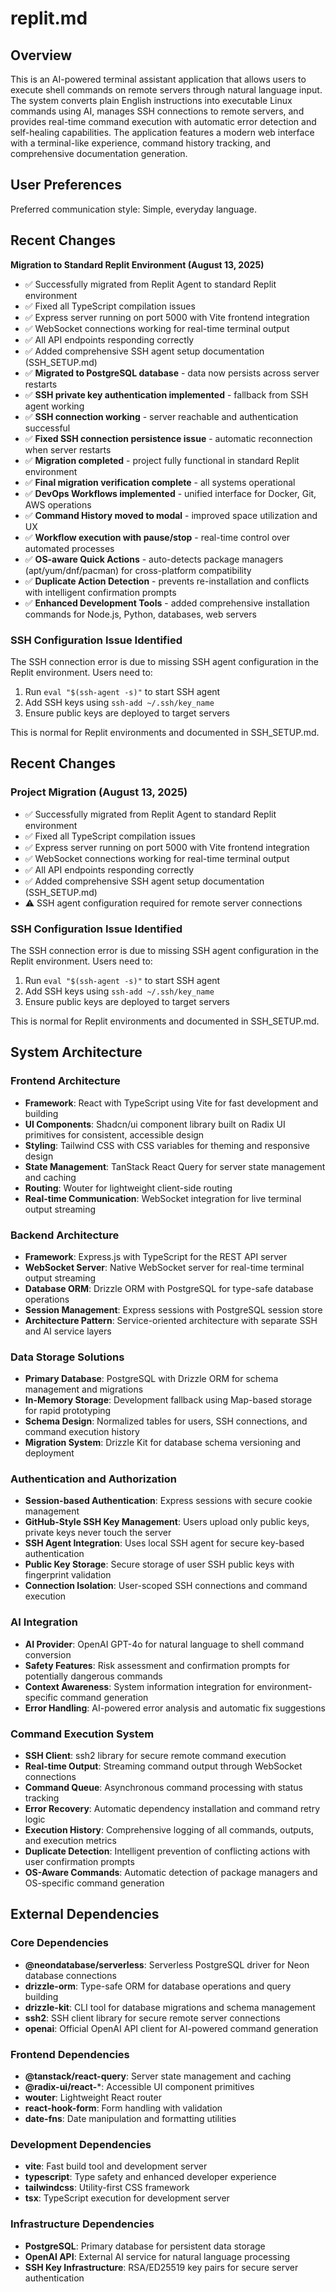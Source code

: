 # replit.md

## Overview

This is an AI-powered terminal assistant application that allows users to execute shell commands on remote servers through natural language input. The system converts plain English instructions into executable Linux commands using AI, manages SSH connections to remote servers, and provides real-time command execution with automatic error detection and self-healing capabilities. The application features a modern web interface with a terminal-like experience, command history tracking, and comprehensive documentation generation.

## User Preferences

Preferred communication style: Simple, everyday language.

## Recent Changes

**Migration to Standard Replit Environment (August 13, 2025)**
- ✅ Successfully migrated from Replit Agent to standard Replit environment
- ✅ Fixed all TypeScript compilation issues
- ✅ Express server running on port 5000 with Vite frontend integration
- ✅ WebSocket connections working for real-time terminal output
- ✅ All API endpoints responding correctly
- ✅ Added comprehensive SSH agent setup documentation (SSH_SETUP.md)
- ✅ **Migrated to PostgreSQL database** - data now persists across server restarts
- ✅ **SSH private key authentication implemented** - fallback from SSH agent working
- ✅ **SSH connection working** - server reachable and authentication successful
- ✅ **Fixed SSH connection persistence issue** - automatic reconnection when server restarts
- ✅ **Migration completed** - project fully functional in standard Replit environment
- ✅ **Final migration verification complete** - all systems operational
- ✅ **DevOps Workflows implemented** - unified interface for Docker, Git, AWS operations
- ✅ **Command History moved to modal** - improved space utilization and UX
- ✅ **Workflow execution with pause/stop** - real-time control over automated processes
- ✅ **OS-aware Quick Actions** - auto-detects package managers (apt/yum/dnf/pacman) for cross-platform compatibility
- ✅ **Duplicate Action Detection** - prevents re-installation and conflicts with intelligent confirmation prompts
- ✅ **Enhanced Development Tools** - added comprehensive installation commands for Node.js, Python, databases, web servers

### SSH Configuration Issue Identified
The SSH connection error is due to missing SSH agent configuration in the Replit environment. Users need to:
1. Run `eval "$(ssh-agent -s)"` to start SSH agent
2. Add SSH keys using `ssh-add ~/.ssh/key_name`
3. Ensure public keys are deployed to target servers

This is normal for Replit environments and documented in SSH_SETUP.md.

## Recent Changes

### Project Migration (August 13, 2025)
- ✅ Successfully migrated from Replit Agent to standard Replit environment
- ✅ Fixed all TypeScript compilation issues
- ✅ Express server running on port 5000 with Vite frontend integration
- ✅ WebSocket connections working for real-time terminal output
- ✅ All API endpoints responding correctly
- ✅ Added comprehensive SSH agent setup documentation (SSH_SETUP.md)
- ⚠️ SSH agent configuration required for remote server connections

### SSH Configuration Issue Identified
The SSH connection error is due to missing SSH agent configuration in the Replit environment. Users need to:
1. Run `eval "$(ssh-agent -s)"` to start SSH agent
2. Add SSH keys using `ssh-add ~/.ssh/key_name`
3. Ensure public keys are deployed to target servers

This is normal for Replit environments and documented in SSH_SETUP.md.

## System Architecture

### Frontend Architecture
- **Framework**: React with TypeScript using Vite for fast development and building
- **UI Components**: Shadcn/ui component library built on Radix UI primitives for consistent, accessible design
- **Styling**: Tailwind CSS with CSS variables for theming and responsive design
- **State Management**: TanStack React Query for server state management and caching
- **Routing**: Wouter for lightweight client-side routing
- **Real-time Communication**: WebSocket integration for live terminal output streaming

### Backend Architecture
- **Framework**: Express.js with TypeScript for the REST API server
- **WebSocket Server**: Native WebSocket server for real-time terminal output streaming
- **Database ORM**: Drizzle ORM with PostgreSQL for type-safe database operations
- **Session Management**: Express sessions with PostgreSQL session store
- **Architecture Pattern**: Service-oriented architecture with separate SSH and AI service layers

### Data Storage Solutions
- **Primary Database**: PostgreSQL with Drizzle ORM for schema management and migrations
- **In-Memory Storage**: Development fallback using Map-based storage for rapid prototyping
- **Schema Design**: Normalized tables for users, SSH connections, and command execution history
- **Migration System**: Drizzle Kit for database schema versioning and deployment

### Authentication and Authorization
- **Session-based Authentication**: Express sessions with secure cookie management
- **GitHub-Style SSH Key Management**: Users upload only public keys, private keys never touch the server
- **SSH Agent Integration**: Uses local SSH agent for secure key-based authentication
- **Public Key Storage**: Secure storage of user SSH public keys with fingerprint validation
- **Connection Isolation**: User-scoped SSH connections and command execution

### AI Integration
- **AI Provider**: OpenAI GPT-4o for natural language to shell command conversion
- **Safety Features**: Risk assessment and confirmation prompts for potentially dangerous commands
- **Context Awareness**: System information integration for environment-specific command generation
- **Error Handling**: AI-powered error analysis and automatic fix suggestions

### Command Execution System
- **SSH Client**: ssh2 library for secure remote command execution
- **Real-time Output**: Streaming command output through WebSocket connections
- **Command Queue**: Asynchronous command processing with status tracking
- **Error Recovery**: Automatic dependency installation and command retry logic
- **Execution History**: Comprehensive logging of all commands, outputs, and execution metrics
- **Duplicate Detection**: Intelligent prevention of conflicting actions with user confirmation prompts
- **OS-Aware Commands**: Automatic detection of package managers and OS-specific command generation

## External Dependencies

### Core Dependencies
- **@neondatabase/serverless**: Serverless PostgreSQL driver for Neon database connections
- **drizzle-orm**: Type-safe ORM for database operations and query building
- **drizzle-kit**: CLI tool for database migrations and schema management
- **ssh2**: SSH client library for secure remote server connections
- **openai**: Official OpenAI API client for AI-powered command generation

### Frontend Dependencies
- **@tanstack/react-query**: Server state management and caching
- **@radix-ui/react-***: Accessible UI component primitives
- **wouter**: Lightweight React router
- **react-hook-form**: Form handling with validation
- **date-fns**: Date manipulation and formatting utilities

### Development Dependencies
- **vite**: Fast build tool and development server
- **typescript**: Type safety and enhanced developer experience
- **tailwindcss**: Utility-first CSS framework
- **tsx**: TypeScript execution for development server

### Infrastructure Dependencies
- **PostgreSQL**: Primary database for persistent data storage
- **OpenAI API**: External AI service for natural language processing
- **SSH Key Infrastructure**: RSA/ED25519 key pairs for secure server authentication